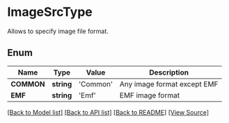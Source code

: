 ﻿# ImageSrcType
Allows to specify image file format.

## Enum
Name | Type | Value | Description
------------ | ------------- | ------------- | -------------
**COMMON** | **string** | 'Common' | Any image format except EMF
**EMF** | **string** | 'Emf' | EMF image format

[[Back to Model list]](../README.md#documentation-for-models) [[Back to API list]](../README.md#documentation-for-api-endpoints) [[Back to README]](../README.md) [[View Source]](../src/Aspose/PDF/Model/ImageSrcType.php)

